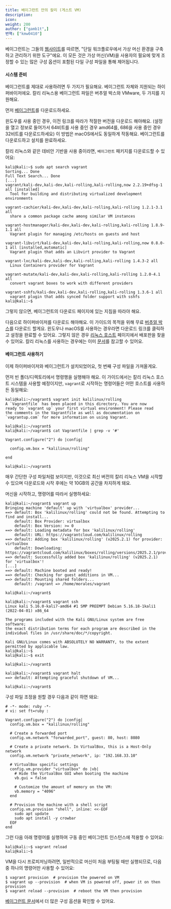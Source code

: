 ```yaml
---
title: 베이그런트 안의 칼리 (게스트 VM)
description:
icon:
weight: 200
author: ["gamb1t",]
번역: ["kmw0410"]
---
```


베이그런트는 그들의 [웹사이트](https://www.vagrantup.com/)를 따르면, "단일 워크플로우에서 가상 머신 환경을 구축하고 관리하기 위한 도구"에요. 이 모든 것은 가상 머신(VM)을 사용자의 필요에 맞게 조정할 수 있는 많은 구성 옵션이 포함된 다일 구성 파일을 통해 제어됩니다.

#### 시스템 준비

베이그런트를 제대로 사용하려면 두 가지가 필요해요. 베이그런트 자체와 지원되는 하이퍼바이저에요. 칼리 리눅스용 베이그런트 파일은 버추얼 박스와 VMware, 두 가지를 지원해요.

먼저 [베이그런트](https://www.vagrantup.com/downloads)를 다운로드하세요.

윈도우를 사용 중인 경우, 이전 링크를 따라가 적절한 버전을 다운로드 해야해요. (설정을 열고 정보로 들어가서 64비트를 사용 중인 경우 amd64를, 686을 사용 중인 경우 32비트를 다운로드하세요) 이 방법은 macOS에서도 동일하게 작동해요. 베이그런트를 다운로드하고 설치를 완료하세요.

칼리 리눅스와 같은 데비안 기반을 사용 중이라면, `베이그런트` 패키지를 다운로드할 수 있어요:

```console
kali@kali:~$ sudo apt search vagrant
Sorting... Done
Full Text Search... Done
[...]
vagrant/kali-dev,kali-dev,kali-rolling,kali-rolling,now 2.2.19+dfsg-1 all [installed]
  Tool for building and distributing virtualized development environments

vagrant-cachier/kali-dev,kali-dev,kali-rolling,kali-rolling 1.2.1-3.1 all
  share a common package cache among similar VM instances

vagrant-hostmanager/kali-dev,kali-dev,kali-rolling,kali-rolling 1.8.9-1.1 all
  Vagrant plugin for managing /etc/hosts on guests and host

vagrant-libvirt/kali-dev,kali-dev,kali-rolling,kali-rolling,now 0.8.0-1 all [installed,automatic]
  Vagrant plugin that adds an Libvirt provider to Vagrant

vagrant-lxc/kali-dev,kali-dev,kali-rolling,kali-rolling 1.4.3-2 all
  Linux Containers provider for Vagrant

vagrant-mutate/kali-dev,kali-dev,kali-rolling,kali-rolling 1.2.0-4.1 all
  convert vagrant boxes to work with different providers

vagrant-sshfs/kali-dev,kali-dev,kali-rolling,kali-rolling 1.3.6-1 all
  vagrant plugin that adds synced folder support with sshfs
kali@kali:~$
```

그렇지 않으면, 베이그런트의 다운로드 페이지에 있는 지침을 따라야 해요.

다음으로 하이퍼바이저를 다운로드 해야해요. 이 가이드의 목적을 위해 무료 [버추얼 박스](https://www.virtualbox.org/wiki/Downloads)를 다운로드 할게요. 윈도우나 macOS를 사용하는 경우라면 다운로드 링크를 클릭하고 설정을 완료할 수 있어요. 그렇지 않은 경우 [리눅스 호스트](https://www.virtualbox.org/wiki/Linux_Downloads) 페이지에서 배포판을 찾을 수 있어요. 칼리 리눅스를 사용하는 경우에는 이미 [문서](/virtualization/install-virtualbox-host/)를 참고할 수 있어요.

#### 베이그런트 사용하기

이제 하이퍼바이저와 베이그런트가 설치되었어요, 첫 번째 구성 파일을 가져올게요.

먼저 빈 폴더/디렉토리에서 명령행을 실행해야 해요. 이 가이드에서는 칼리 리눅스 호스트 시스템을 사용할 예정이지만, `vagrant`로 시작하는 명령어들은 어떤 호스트를 사용하든 동일해요:

```console
kali@kali:~/vagrant$ vagrant init kalilinux/rolling
A `Vagrantfile` has been placed in this directory. You are now
ready to `vagrant up` your first virtual environment! Please read
the comments in the Vagrantfile as well as documentation on
`vagrantup.com` for more information on using Vagrant.

kali@kali:~/vagrant$
kali@kali:~/vagrant$ cat Vagrantfile | grep -v '#'

Vagrant.configure("2") do |config|

  config.vm.box = "kalilinux/rolling"

end

kali@kali:~/vagrant$
```

매우 간단한 구성 파일처럼 보이지만, 이것으로 최신 버전의 칼리 리눅스 VM을 시작할 수 있으며 다운로드와 시작 후에는 약 10GB의 공간을 차지하게 돼요.

머신을 시작하고, 명령어를 따라서 실행하세요:

```console
kali@kali:~/vagrant$ vagrant up
Bringing machine 'default' up with 'virtualbox' provider...
==> default: Box 'kalilinux/rolling' could not be found. Attempting to find and install...
    default: Box Provider: virtualbox
    default: Box Version: >= 0
==> default: Loading metadata for box 'kalilinux/rolling'
    default: URL: https://vagrantcloud.com/kalilinux/rolling
==> default: Adding box 'kalilinux/rolling' (v2025.2.1) for provider: virtualbox
    default: Downloading: https://vagrantcloud.com/kalilinux/boxes/rolling/versions/2025.2.1/providers/virtualbox.box
==> default: Successfully added box 'kalilinux/rolling' (v2025.2.1) for 'virtualbox'!
[...]
==> default: Machine booted and ready!
==> default: Checking for guest additions in VM...
==> default: Mounting shared folders...
    default: /vagrant => /home/morales/vagrant

kali@kali:~/vagrant$

kali@kali:~/vagrant$ vagrant ssh
Linux kali 5.16.0-kali7-amd64 #1 SMP PREEMPT Debian 5.16.18-1kali1 (2022-04-01) x86_64

The programs included with the Kali GNU/Linux system are free software;
the exact distribution terms for each program are described in the
individual files in /usr/share/doc/*/copyright.

Kali GNU/Linux comes with ABSOLUTELY NO WARRANTY, to the extent
permitted by applicable law.
kali@kali:~$
kali@kali:~$ exit

kali@kali:~/vagrant$

kali@kali:~/vagrant$ vagrant halt
==> default: Attempting graceful shutdown of VM...

kali@kali:~/vagrant$
```

구성 파일 조정을 원할 경우 다음과 같이 하면 돼요:

```plaintext
# -*- mode: ruby -*-
# vi: set ft=ruby :

Vagrant.configure("2") do |config|
  config.vm.box = "kalilinux/rolling"

  # Create a forwarded port
  config.vm.network "forwarded_port", guest: 80, host: 8080

  # Create a private network. In VirtualBox, this is a Host-Only network
  config.vm.network "private_network", ip: "192.168.33.10"

  # VirtualBox specific settings
  config.vm.provider "virtualbox" do |vb|
    # Hide the VirtualBox GUI when booting the machine
    vb.gui = false

    # Customize the amount of memory on the VM:
    vb.memory = "4096"
  end

  # Provision the machine with a shell script
  config.vm.provision "shell", inline: <<-EOF
    sudo apt update
    sudo apt install -y crowbar
  EOF
end
```

그런 다음 아래 명령어를 실행하여 구동 중인 베이그런트 인스턴스에 적용할 수 있어요:

```console
kali@kali:~$ vagrant reload
kali@kali:~$
```

VM을 다시 프로피저닝하려면, 일반적으로 머신이 처음 부팅될 때만 실행되므로, 다음 중 하나의 명령어만 사용할 수 있어요:

```console
$ vagrant provision  # provision the powered on VM
$ vagrant up --provision  # when VM is powered off, power it on then provision
$ vagrant reload --provision  # reboot the VM then provision
```

[베이그런트 문서](https://www.vagrantup.com/docs/vagrantfile/machine_settings)에서 더 많은 구성 옵션을 확인할 수 있어요.
